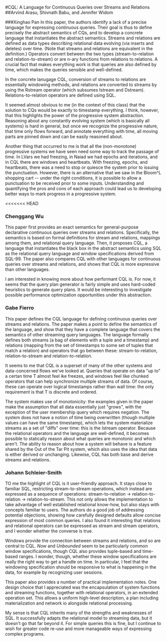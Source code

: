 #CQL: A Language for Continuous Queries over Streams and Relations
##Arvind Arasu, Shivnath Babu, and Jennifer Widom

###Xinghao Pan
In this paper, the authors identify a lack of a precise language for expressing continuous queries.
Their goal is thus to define precisely the abstract semantics of CQs, and to develop a concrete language that instantiates the abstract semantics.
Streams and relations are defined as data types describing relational data evolving (via inserts and deletes) over time.
(Note that streams and relations are equivalent in the definition.)
Operators convert between the two types (stream-to-relation and relation-to-stream) or are n-ary functions from relations to relations.
A crucial fact that makes everything work is that queries are also defined by time, which makes the queries sensible and well-defined.

In the concrete lanugage CQL, conversion of streams to relations are essentially windowing methods, and relations are converted to streams by using the Rstream operator (which subsumes Istream and Dstream).
Relations-to-relation operators are defined using SQL.

It seemed almost obvious to me (in the context of this class) that the solution to CQs would be exactly to timestamp everything.
I think, however, that this highlights the power of the progressive system abstraction.
Reasoning about any constantly evolving system (which is basically all systems) is hard in general,
but once we recognize the progressive nature, that time only flows forward, and annotate everything with time, all moving parts are pinned down and can be easily reasoned about.

Another thing that occurred to me is that all the (non-monotone) progressive systems we have seen need some way to track the passage of time.
In LVars we had freezing, in Naiad we had epochs and iterations, and in CQL there are windows and heartbeats.
With freezing, epochs, and heartbeats, there was a need to stop or quiesce the system prior to issuing the punctuation.
However, there is an alternative that we saw in the Bloom^L shopping cart -- under the right conditions, it is possible to allow a punctuation to be received prior to some inputs.
Understanding and quantifying the pros and cons of each approach could lead us to developing better ways to mark progress in a progressive system.

<<<<<<< HEAD
### Chenggang Wu

This paper first provides an exact semantics for general-purpose declarative continuous queries over streams and relations. Specifically, the semantics is based on formal definitions for stream and relations, mappings among them, and relational query language. Then, it proposes CQL, a language that instantiates the black box in the abstract semantics using SQL as the relational query language and window specifications derived from SQL-99. The paper also compares CQL with other languages for continuous queries over streams and relations, and shows that CQL is more expressive than other languages.

I am interested in knowing more about how performant CQL is. For now, it seems that the query plan generator is fairly simple and uses hard-coded heuristics to generate query plans. It would be interesting to investigate possible performance optimization opportunities under this abstraction.


### Gabe Fierro

This paper defines the CQL language for defining continuous queries over streams and relations. The paper makes a point
to define the semantics of the language, and show that they have a complete language that covers the semantics
of other streaming query languages. The language formally defines both streams (a bag of elements with a tuple
and a timestamp) and relations (mapping from the set of timestamps to some set of tuples that match a relation)
and operators that go between these: stream-to-relation, relation-to-stream and relation-to-relation. 

It seems to me that CQL is a superset of many of the other systems and data-concerned flows we've looked at. Queries
that operate on data "up to" a certan time T almost feel ike freezes, and windows feel like chunked operators
that can help synchronize multiple streams of data. Of course, these can operate over logical timestamps rather
than wall time: the only requirement is that T is discrete and ordered.

The system makes use of monotonicity: the examples given in the paper make the assumption that all data essentially just "grows",
with the exception of the user membership query which requires negation. The system does not have a notion of
time being overwritten (though multiple values can have the same timestamp), which lets the system materialize
streams as a set of "diffs" over time: this is the Istream operator. Because the relational operators and the language
are well-defined, it becomes possible to statically reason about what queries are monotonic and which aren't. The ability
to reason about how a system will behave is a feature shared by the Out of the Tar Pit system, which also uses the idea
that data is either derived or unchanging. Likewise, CQL has both base and derive streams and relations.


### Johann Schleier-Smith

TO me the highlight of CQL is it user-friendly approach. It stays close to familiar SQL, restricting stream-to-stream operations, which instead are expressed as a sequence of operations: stream-to-relation → relation-to-relation → relation-to-stream. This not only allows the implementation to take advantage of well established relational know-how, but also stays with concepts familiar to users. The authors do a good job of addressing potential objections, showing how carefully designed defaults allow concise expression of most common queries. I also found it interesting that relations and relational operators can be expressed as stream and stream operators, and I wonder whether the converse is true.

Windows provide the connection between streams and relations, and so are central to CQL. *Now* and *Unbounded* seem to be particularly common window specifications, though CQL also provides tuple-based and time-based ranges. I wonder, though, whether these window specifications are really the right way to get a handle on time. In particular, I feel that the windowing specification should be responsive to what is happening in the data, for example by recognizing user sessions.

This paper also provides a number of practical implementation notes. One design choice that I appreciated was the encapsulation of system functions and streaming functions, together with relational operators, in an extended operation set. This allows a uniform high-level description, a plan including materialization and network io alongside relational processing.

My sense is that CQL inherits many of the strengths and weaknesses of SQL. It successfully adapts the relational model to streaming data, but it doesn't go that far beyond it. For simple queries this is fine, but I continue to wish for greater code re-use and more manageable ways of expressing complex programs.